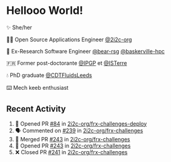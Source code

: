 # Hellooo World!

✨ She/her

👩‍💻 Open Source Applications Engineer [@2i2c-org](https://2i2c.org/)

🐻 Ex-Research Software Engineer [@bear-rsg](https://github.com/bear-rsg) [@baskerville-hpc](https://github.com/baskerville-hpc) 

🇫🇷 Former post-doctorante [@IPGP](https://github.com/IPGP) et [@ISTerre](https://www.isterre.fr/) 

💧 PhD graduate [@CDTFluidsLeeds](https://fluid-dynamics.leeds.ac.uk/) 

⌨️ Mech keeb enthusiast 

## Recent Activity 

<!--START_SECTION:activity-->
1. 💪 Opened PR [#84](https://github.com/2i2c-org/frx-challenges-deploy/pull/84) in [2i2c-org/frx-challenges-deploy](https://github.com/2i2c-org/frx-challenges-deploy)
2. 🗣 Commented on [#239](https://github.com/2i2c-org/frx-challenges/pull/239#issuecomment-2977271206) in [2i2c-org/frx-challenges](https://github.com/2i2c-org/frx-challenges)
3. 🎉 Merged PR [#243](https://github.com/2i2c-org/frx-challenges/pull/243) in [2i2c-org/frx-challenges](https://github.com/2i2c-org/frx-challenges)
4. 💪 Opened PR [#243](https://github.com/2i2c-org/frx-challenges/pull/243) in [2i2c-org/frx-challenges](https://github.com/2i2c-org/frx-challenges)
5. ❌ Closed PR [#241](https://github.com/2i2c-org/frx-challenges/pull/241) in [2i2c-org/frx-challenges](https://github.com/2i2c-org/frx-challenges)
<!--END_SECTION:activity-->
